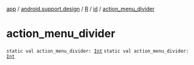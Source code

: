 [app](../../../index.md) / [android.support.design](../../index.md) / [R](../index.md) / [id](index.md) / [action_menu_divider](.)

# action_menu_divider

`static val action_menu_divider: `[`Int`](https://kotlinlang.org/api/latest/jvm/stdlib/kotlin/-int/index.html)
`static val action_menu_divider: `[`Int`](https://kotlinlang.org/api/latest/jvm/stdlib/kotlin/-int/index.html)